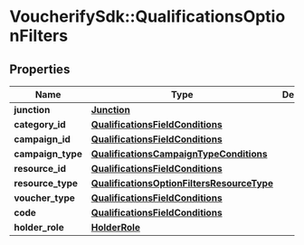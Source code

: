 # VoucherifySdk::QualificationsOptionFilters

## Properties

| Name | Type | Description | Notes |
| ---- | ---- | ----------- | ----- |
| **junction** | [**Junction**](Junction.md) |  | [optional] |
| **category_id** | [**QualificationsFieldConditions**](QualificationsFieldConditions.md) |  | [optional] |
| **campaign_id** | [**QualificationsFieldConditions**](QualificationsFieldConditions.md) |  | [optional] |
| **campaign_type** | [**QualificationsCampaignTypeConditions**](QualificationsCampaignTypeConditions.md) |  | [optional] |
| **resource_id** | [**QualificationsFieldConditions**](QualificationsFieldConditions.md) |  | [optional] |
| **resource_type** | [**QualificationsOptionFiltersResourceType**](QualificationsOptionFiltersResourceType.md) |  | [optional] |
| **voucher_type** | [**QualificationsFieldConditions**](QualificationsFieldConditions.md) |  | [optional] |
| **code** | [**QualificationsFieldConditions**](QualificationsFieldConditions.md) |  | [optional] |
| **holder_role** | [**HolderRole**](HolderRole.md) |  | [optional] |


